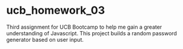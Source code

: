 # ucb_homework_03
Third assignment for UCB Bootcamp to help me gain a greater understanding of Javascript. This project builds a random password generator based on user input. 
